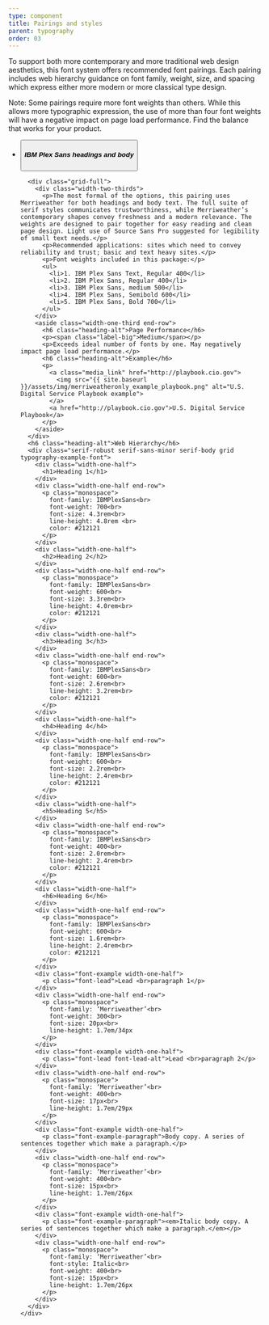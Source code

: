 ```yaml
---
type: component
title: Pairings and styles
parent: typography
order: 03
---
```


<p>To support both more contemporary and more traditional web design aesthetics, this font system offers recommended font pairings. Each pairing includes web hierarchy guidance on font family, weight, size, and spacing which express either more modern or more classical type design.</p>
<p>Note: Some pairings require more font weights than others. While this allows more typographic expression, the use of more than four font weights will have a negative impact on page load performance. Find the balance that works for your product.</p>

<ul class="accordion-bordered typography-example">
  <li>
    <button class="accordion-button"
        aria-expanded="false" aria-controls="font-pairing3-docs">
      <h5>IBM Plex Sans headings and body</h5>
    </button>
    <div id="font-pairing3-docs" class="accordion-content">

      <div class="grid-full">
        <div class="width-two-thirds">
          <p>The most formal of the options, this pairing uses Merriweather for both headings and body text. The full suite of serif styles communicates trustworthiness, while Merriweather’s contemporary shapes convey freshness and a modern relevance. The weights are designed to pair together for easy reading and clean page design. Light use of Source Sans Pro suggested for legibility of small text needs.</p>
          <p>Recommended applications: sites which need to convey reliability and trust; basic and text heavy sites.</p>
          <p>Font weights included in this package:</p>
          <ul>
            <li>1. IBM Plex Sans Text, Regular 400</li>
            <li>2. IBM Plex Sans, Regular 400</li>
            <li>3. IBM Plex Sans, medium 500</li>
            <li>4. IBM Plex Sans, Semibold 600</li>
            <li>5. IBM Plex Sans, Bold 700</li>
          </ul>
        </div>
        <aside class="width-one-third end-row">
          <h6 class="heading-alt">Page Performance</h6>
          <p><span class="label-big">Medium</span></p>
          <p>Exceeds ideal number of fonts by one. May negatively impact page load performance.</p>
          <h6 class="heading-alt">Example</h6>
          <p>
            <a class="media_link" href="http://playbook.cio.gov">
              <img src="{{ site.baseurl }}/assets/img/merriweatheronly_example_playbook.png" alt="U.S. Digital Service Playbook example">
            </a>
            <a href="http://playbook.cio.gov">U.S. Digital Service Playbook</a>
          </p>
        </aside>
      </div>
      <h6 class="heading-alt">Web Hierarchy</h6>
      <div class="serif-robust serif-sans-minor serif-body grid typography-example-font">
        <div class="width-one-half">
          <h1>Heading 1</h1>
        </div>
        <div class="width-one-half end-row">
          <p class="monospace">
            font-family: IBMPlexSans<br>
            font-weight: 700<br>
            font-size: 4.3rem<br>
            line-height: 4.8rem <br>
            color: #212121
          </p>
        </div>
        <div class="width-one-half">
          <h2>Heading 2</h2>
        </div>
        <div class="width-one-half end-row">
          <p class="monospace">
            font-family: IBMPlexSans<br>
            font-weight: 600<br>
            font-size: 3.3rem<br>
            line-height: 4.0rem<br>
            color: #212121
          </p>
        </div>
        <div class="width-one-half">
          <h3>Heading 3</h3>
        </div>
        <div class="width-one-half end-row">
          <p class="monospace">
            font-family: IBMPlexSans<br>
            font-weight: 600<br>
            font-size: 2.6rem<br>
            line-height: 3.2rem<br>
            color: #212121
          </p>
        </div>
        <div class="width-one-half">
          <h4>Heading 4</h4>
        </div>
        <div class="width-one-half end-row">
          <p class="monospace">
            font-family: IBMPlexSans<br>
            font-weight: 600<br>
            font-size: 2.2rem<br>
            line-height: 2.4rem<br>
            color: #212121
          </p>
        </div>
        <div class="width-one-half">
          <h5>Heading 5</h5>
        </div>
        <div class="width-one-half end-row">
          <p class="monospace">
            font-family: IBMPlexSans<br>
            font-weight: 400<br>
            font-size: 2.0rem<br>
            line-height: 2.4rem<br> 
            color: #212121
          </p>
        </div>
        <div class="width-one-half">
          <h6>Heading 6</h6>
        </div>
        <div class="width-one-half end-row">
          <p class="monospace">
            font-family: IBMPlexSans<br>
            font-weight: 600<br>
            font-size: 1.6rem<br>
            line-height: 2.4rem<br>
            color: #212121
          </p>
        </div>
        <div class="font-example width-one-half">
          <p class="font-lead">Lead <br>paragraph 1</p>
        </div>
        <div class="width-one-half end-row">
          <p class="monospace">
            font-family: ‘Merriweather’<br>
            font-weight: 300<br>
            font-size: 20px<br>
            line-height: 1.7em/34px
          </p>
        </div>
        <div class="font-example width-one-half">
          <p class="font-lead font-lead-alt">Lead <br>paragraph 2</p>
        </div>
        <div class="width-one-half end-row">
          <p class="monospace">
            font-family: ‘Merriweather’<br>
            font-weight: 400<br>
            font-size: 17px<br>
            line-height: 1.7em/29px
          </p>
        </div>
        <div class="font-example width-one-half">
          <p class="font-example-paragraph">Body copy. A series of sentences together which make a paragraph.</p>
        </div>
        <div class="width-one-half end-row">
          <p class="monospace">
            font-family: ‘Merriweather’<br>
            font-weight: 400<br>
            font-size: 15px<br>
            line-height: 1.7em/26px
          </p>
        </div>
        <div class="font-example width-one-half">
          <p class="font-example-paragraph"><em>Italic body copy. A series of sentences together which make a paragraph.</em></p>
        </div>
        <div class="width-one-half end-row">
          <p class="monospace">
            font-family: ‘Merriweather’<br>
            font-style: Italic<br>
            font-weight: 400<br>
            font-size: 15px<br>
            line-height: 1.7em/26px
          </p>
        </div>
      </div>
    </div>
  </li>
</ul>
